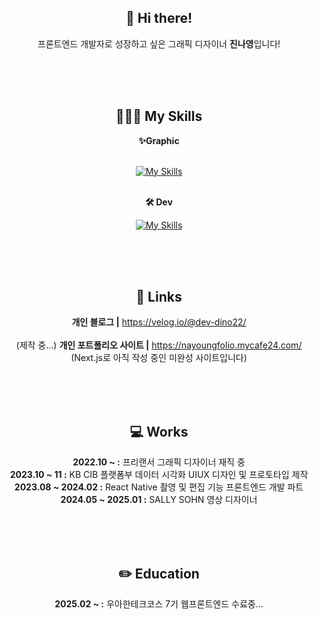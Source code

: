 <div align="center">
<h2>👋 Hi there! </h2>

프론트엔드 개발자로 성장하고 싶은 그래픽 디자이너 **진나영**입니다!

<br><br><br>

<h2>👩🏻‍💻 My Skills </h2>


**✨Graphic**<br><br>

[![My Skills](https://skillicons.dev/icons?i=ae,au,pr,ps,ai,figma)](https://skillicons.dev)
<br><br>

**🛠️ Dev**<br>


[![My Skills](https://skillicons.dev/icons?i=html,css,js,react,github,wordpress)](https://skillicons.dev)



<br><br><br>

<h2>🔗 Links </h2>

**개인 블로그 |**
https://velog.io/@dev-dino22/
<br>
<br>
(제작 중...) **개인 포트폴리오 사이트 |**
https://nayoungfolio.mycafe24.com/
<br>
(Next.js로 아직 작성 중인 미완성 사이트입니다)

<br>
<br>
<br>
<h2>💻 Works </h2>


**2022.10 ~ :** 프리랜서 그래픽 디자이너 재직 중<br>
**2023.10 ~ 11 :** KB CIB 플랫폼부 데이터 시각화 UIUX 디자인 및 프로토타입 제작<br>
**2023.08 ~ 2024.02 :** React Native 촬영 및 편집 기능 프론트엔드 개발 파트<br>
**2024.05 ~ 2025.01 :** SALLY SOHN 영상 디자이너

<br>
<br>
<br>
<h2>✏️ Education </h2>

**2025.02 ~ :** 우아한테크코스 7기 웹프론트엔드 수료중...<br>

</div>
